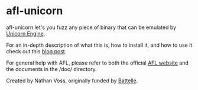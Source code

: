 # afl-unicorn

afl-unicorn let's you fuzz any piece of binary that can be emulated by [Unicorn Engine](http://www.unicorn-engine.org/). 

For an in-depth description of what this is, how to install it, and how to use it check out this [blog post](https://medium.com/@njvoss299/afl-unicorn-fuzzing-arbitrary-binary-code-563ca28936bf).

For general help with AFL, please refer to both the official [AFL website](http://lcamtuf.coredump.cx/afl/) and the documents in the /doc/ directory.

Created by Nathan Voss, originally funded by [Battelle](https://www.battelle.org/cyber).
